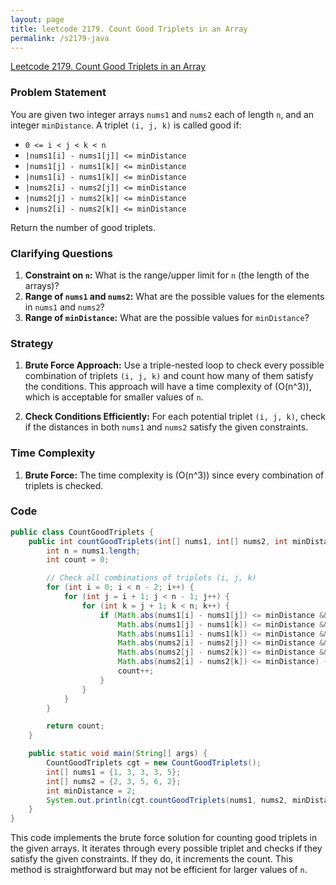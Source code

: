 ```yaml
---
layout: page
title: leetcode 2179. Count Good Triplets in an Array
permalink: /s2179-java
---
```

[Leetcode 2179. Count Good Triplets in an Array](https://algoadvance.github.io/algoadvance/l2179)
### Problem Statement

You are given two integer arrays `nums1` and `nums2` each of length `n`, and an integer `minDistance`. A triplet `(i, j, k)` is called good if:

- `0 <= i < j < k < n`
- `|nums1[i] - nums1[j]| <= minDistance`
- `|nums1[j] - nums1[k]| <= minDistance`
- `|nums1[i] - nums1[k]| <= minDistance`
- `|nums2[i] - nums2[j]| <= minDistance`
- `|nums2[j] - nums2[k]| <= minDistance`
- `|nums2[i] - nums2[k]| <= minDistance`

Return the number of good triplets.

### Clarifying Questions

1. **Constraint on `n`:** What is the range/upper limit for `n` (the length of the arrays)?
2. **Range of `nums1` and `nums2`:** What are the possible values for the elements in `nums1` and `nums2`?
3. **Range of `minDistance`:** What are the possible values for `minDistance`?

### Strategy

1. **Brute Force Approach:** Use a triple-nested loop to check every possible combination of triplets `(i, j, k)` and count how many of them satisfy the conditions. This approach will have a time complexity of \(O(n^3)\), which is acceptable for smaller values of `n`.

2. **Check Conditions Efficiently:** For each potential triplet `(i, j, k)`, check if the distances in both `nums1` and `nums2` satisfy the given constraints.

### Time Complexity

1. **Brute Force:** The time complexity is \(O(n^3)\) since every combination of triplets is checked.

### Code

```java
public class CountGoodTriplets {
    public int countGoodTriplets(int[] nums1, int[] nums2, int minDistance) {
        int n = nums1.length;
        int count = 0;

        // Check all combinations of triplets (i, j, k)
        for (int i = 0; i < n - 2; i++) {
            for (int j = i + 1; j < n - 1; j++) {
                for (int k = j + 1; k < n; k++) {
                    if (Math.abs(nums1[i] - nums1[j]) <= minDistance &&
                        Math.abs(nums1[j] - nums1[k]) <= minDistance &&
                        Math.abs(nums1[i] - nums1[k]) <= minDistance &&
                        Math.abs(nums2[i] - nums2[j]) <= minDistance &&
                        Math.abs(nums2[j] - nums2[k]) <= minDistance &&
                        Math.abs(nums2[i] - nums2[k]) <= minDistance) {
                        count++;
                    }
                }
            }
        }

        return count;
    }

    public static void main(String[] args) {
        CountGoodTriplets cgt = new CountGoodTriplets();
        int[] nums1 = {1, 3, 3, 3, 5};
        int[] nums2 = {2, 3, 5, 6, 2};
        int minDistance = 2;
        System.out.println(cgt.countGoodTriplets(nums1, nums2, minDistance)); // Output based on the example
    }
}
```

This code implements the brute force solution for counting good triplets in the given arrays. It iterates through every possible triplet and checks if they satisfy the given constraints. If they do, it increments the count. This method is straightforward but may not be efficient for larger values of `n`.